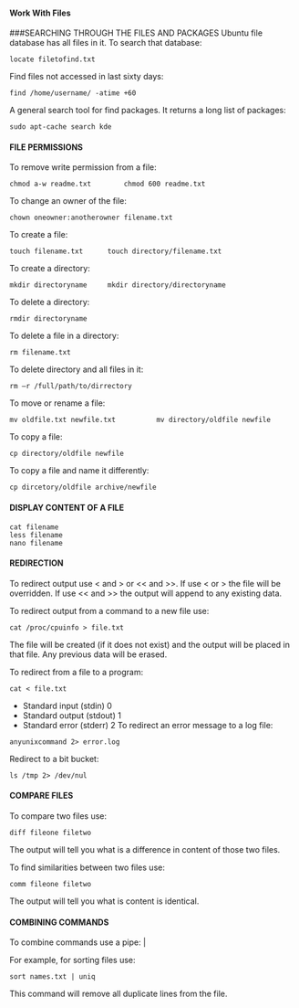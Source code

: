 #### Work With Files
###SEARCHING THROUGH THE FILES AND PACKAGES
Ubuntu file database has all files in it. To search that database:
```
locate filetofind.txt
```
Find files not accessed in last sixty days:
```
find /home/username/ -atime +60
```
A general search tool for find packages. It returns a long list of packages:
```
sudo apt-cache search kde
```
#### FILE PERMISSIONS
To remove write permission from a file:
```
chmod a-w readme.txt		chmod 600 readme.txt
```
To change an owner of the file:
```
chown oneowner:anotherowner filename.txt
```
To create a file:
```
touch filename.txt		touch directory/filename.txt
```
To create a directory:
```
mkdir directoryname		mkdir directory/directoryname
```
To delete a directory:
```
rmdir directoryname
```
To delete a file in a directory:
```
rm filename.txt
```
To delete directory and all files in it:
```
rm –r /full/path/to/dirrectory
```
To move or rename a file:
```
mv oldfile.txt newfile.txt			mv directory/oldfile newfile
```
To copy a file:
```
cp directory/oldfile newfile
```
To copy a file and name it differently:
```
cp dircetory/oldfile archive/newfile
```

#### DISPLAY CONTENT OF A FILE
```
cat filename
less filename
nano filename
```

#### REDIRECTION
To redirect output use < and > or << and >>. If use < or > the file will be overridden. If use << and >> the output will append to any existing data.

To redirect output from a command to a new file use:
```
cat /proc/cpuinfo > file.txt
```
The file will be created (if it does not exist) and the output will be placed in that file. Any previous data will be erased.

To redirect from a file to a program:
```
cat < file.txt
```
- Standard input (stdin) 0
- Standard output (stdout) 1
- Standard error (stderr) 2
To redirect an error message to a log file:
```
anyunixcommand 2> error.log
```
Redirect to a bit bucket:
```
ls /tmp 2> /dev/nul
```

#### COMPARE FILES
To compare two files use:
```
diff fileone filetwo
```
The output will tell you what is a difference in content of those two files.

To find similarities between two files use:
```
comm fileone filetwo
```
The output will tell you what is content is identical.

#### COMBINING COMMANDS
To combine commands use a pipe: |

For example, for sorting files use:
```
sort names.txt | uniq
```
This command will remove all duplicate lines from the file.
